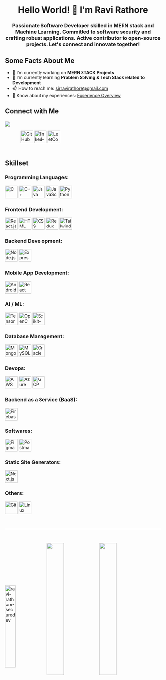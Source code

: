 <h1 align="center">Hello World! 👋 I'm Ravi Rathore</h1>

<h3 align="center">Passionate Software Developer skilled in MERN stack and Machine Learning. Committed to software security and crafting robust applications. Active contributor to open-source projects. Let's connect and innovate together!</h5>

<h2 align="left">Some Facts About Me</h2>

- 🔭 I’m currently working on **MERN STACK Projects**
- 🌱 I’m currently learning **Problem Solving & Tech Stack related to Development**
- 📫 How to reach me: [sirravirathore@gmail.com](mailto:sirravirathore@gmail.com)
- 📄 Know about my experiences: [Experience Overview](https://www.canva.com/design/DAGBoIuvTCA/OwxoWETtnzSFIhYBKhQI7A/view?utm_content=DAGBoIuvTCA&utm_campaign=designshare&utm_medium=link&utm_source=editor)




<h2 align="left">Connect with Me
<p align="left" > 
<img align="left" src="https://komarev.com/ghpvc/?username=ravi-rathore-securedev&label=Profile%20views&color=0e75b6&style=flat" />
</p></h2>


<p align='left' style="margin:50">
  <a href="https://github.com/ravi-rathore-securedev"><img src="https://raw.githubusercontent.com/ryantusi/Github_Profile_README_Generator/main/src/images/icons/Social/github.svg" width="40" height='40' title="GitHub"/></a> 
<a href="www.linkedin.com/in/ravi-rathore-securedev"><img src="https://raw.githubusercontent.com/ryantusi/Github_Profile_README_Generator/main/src/images/icons/Social/linked-in-alt.svg" width="40" height='40' title="linked-in-alt"/></a> 
  <a href="https://www.leetcode.com/sirravirathore"><img src="https://raw.githubusercontent.com/ryantusi/Github_Profile_README_Generator/main/src/images/icons/Social/leet-code.svg" width="40" height='40' title="LeetCode"/></a>
</p>

<h2 align="left">Skillset</h2>

<h3 align="left">Programming Languages:</h3>

<p align='left'>
  <img src="https://raw.githubusercontent.com/ryantusi/Github_Profile_README_Generator/main/src/images/icons/ProgrammingLanguages/c.svg" width='40' height='40' title='C'/>
   <img src="https://raw.githubusercontent.com/ryantusi/Github_Profile_README_Generator/main/src/images/icons/ProgrammingLanguages/cpp.svg" width='40' height='40' title='C++'/>
   <img src="https://raw.githubusercontent.com/ryantusi/Github_Profile_README_Generator/main/src/images/icons/ProgrammingLanguages/java.svg" width='40' height='40' title='Java'/>
   <img src="https://raw.githubusercontent.com/ryantusi/Github_Profile_README_Generator/main/src/images/icons/ProgrammingLanguages/javascript.svg" width='40' height='40' title='JavaScript'/>
   <img src="https://raw.githubusercontent.com/ryantusi/Github_Profile_README_Generator/main/src/images/icons/ProgrammingLanguages/python.svg" width='40' height='40' title='Python'/>
</p>

<h3 align="left">Frontend Development:</h3>

<p align='left'>
  <img src="https://raw.githubusercontent.com/ryantusi/Github_Profile_README_Generator/main/src/images/icons/FrontendDevelopment/reactjs.svg" width='40' height='40' title='React.js'/>
   <img src="https://raw.githubusercontent.com/ryantusi/Github_Profile_README_Generator/main/src/images/icons/FrontendDevelopment/html.svg" width='40' height='40' title='HTML'/>
   <img src="https://raw.githubusercontent.com/ryantusi/Github_Profile_README_Generator/main/src/images/icons/FrontendDevelopment/css.svg" width='40' height='40' title='CSS'/>
   <img src="https://raw.githubusercontent.com/ryantusi/Github_Profile_README_Generator/main/src/images/icons/FrontendDevelopment/redux.svg" width='40' height='40' title='Redux'/>
   <img src="https://raw.githubusercontent.com/ryantusi/Github_Profile_README_Generator/main/src/images/icons/FrontendDevelopment/tailwind.svg" width='40' height='40' title='Tailwind CSS'/>
</p>

<h3 align="left">Backend Development:</h3>

<p align='left'>
  <img src="https://raw.githubusercontent.com/ryantusi/Github_Profile_README_Generator/main/src/images/icons/BackendDevelopment/nodejs.svg" width='40' height='40' title='Node.js'/>
   <img src="https://raw.githubusercontent.com/ryantusi/Github_Profile_README_Generator/main/src/images/icons/BackendDevelopment/express.svg" width='40' height='40' title='Express.js'/>
</p>

<h3 align="left">Mobile App Development:</h3>

<p align='left'>
  <img src="https://raw.githubusercontent.com/ryantusi/Github_Profile_README_Generator/main/src/images/icons/MobileAppDevelopment/android.svg" width='40' height='40' title='Android'/>
  <img src="https://raw.githubusercontent.com/ryantusi/Github_Profile_README_Generator/main/src/images/icons/MobileAppDevelopment/reactnative.svg" width='40' height='40' title='React Native'/>
</p>

<h3 align="left">AI / ML:</h3>

<p align='left'>
  <img src="https://raw.githubusercontent.com/ryantusi/Github_Profile_README_Generator/main/src/images/icons/AIML/tensorflow.svg" width='40' height='40' title='TensorFlow'/>
  <img src="https://raw.githubusercontent.com/ryantusi/Github_Profile_README_Generator/main/src/images/icons/AIML/opencv.svg" width='40' height='40' title='OpenCV'/>
  <img src="https://raw.githubusercontent.com/ryantusi/Github_Profile_README_Generator/main/src/images/icons/AIML/scikit.svg" width='40' height='40' title='Scikit-learn'/>
</p>

<h3 align="left">Database Management:</h3>

<p align='left'>
  <img src="https://raw.githubusercontent.com/ryantusi/Github_Profile_README_Generator/main/src/images/icons/Database/mongodb.svg" width='40' height='40' title='MongoDB'/>
  <img src="https://raw.githubusercontent.com/ryantusi/Github_Profile_README_Generator/main/src/images/icons/Database/mysql.svg" width='40' height='40' title='MySQL'/>
  <img src="https://raw.githubusercontent.com/ryantusi/Github_Profile_README_Generator/main/src/images/icons/Database/oracle.svg" width='40' height='40' title='Oracle'/>
</p>

<h3 align="left">Devops:</h3>

<p align='left'>
  <img src="https://raw.githubusercontent.com/ryantusi/Github_Profile_README_Generator/main/src/images/icons/Devops/aws.svg" width='40' height='40' title='AWS'/>
  <img src="https://raw.githubusercontent.com/ryantusi/Github_Profile_README_Generator/main/src/images/icons/Devops/azure.svg" width='40' height='40' title='Azure'/>
  <img src="https://raw.githubusercontent.com/ryantusi/Github_Profile_README_Generator/main/src/images/icons/Devops/gcp.svg" width='40' height='40' title='GCP'/>
</p>

<h3 align="left">Backend as a Service (BaaS):</h3>

<p align='left'>
  <img src="https://raw.githubusercontent.com/ryantusi/Github_Profile_README_Generator/main/src/images/icons/BaaS/firebase.svg" width='40' height='40' title='Firebase'/>
</p>

<h3 align="left">Softwares:</h3>

<p align='left'>
  <img src="https://raw.githubusercontent.com/ryantusi/Github_Profile_README_Generator/main/src/images/icons/Software/figma.svg" width='40' height='40' title='Figma'/>
  <img src="https://raw.githubusercontent.com/ryantusi/Github_Profile_README_Generator/main/src/images/icons/Software/postman.svg" width='40' height='40' title='Postman'/>
</p>

<h3 align="left">Static Site Generators:</h3>

<p align='left'>
  <img src="https://raw.githubusercontent.com/ryantusi/Github_Profile_README_Generator/main/src/images/icons/StaticSiteGenerators/nextjs.svg" width='40' height='40' title='Next.js'/>
</p>

<h3 align="left">Others:</h3>

<p align='left'>
  <img src="https://raw.githubusercontent.com/ryantusi/Github_Profile_README_Generator/main/src/images/icons/Other/git.svg" width='40' height='40' title='Git'/>
  <img src="https://raw.githubusercontent.com/ryantusi/Github_Profile_README_Generator/main/src/images/icons/Other/linux.svg" width='40' height='40' title='Linux'/>
</p>

<br><hr><br>
<div >
<img align="center"  src="https://github-readme-stats.vercel.app/api/top-langs?username=ravi-rathore-securedev&show_icons=true&locale=en&layout=compact" width="26%" alt="ravi-rathore-securedev" />
<img width="33%" align="center" align="left" src="https://github-readme-stats.vercel.app/api?username=ravi-rathore-securedev&show_icons=true&locale=en" />
<img width="33%" align="center" align="left" src="https://github-readme-streak-stats.herokuapp.com/?user=ravi-rathore-securedev&" />

</div>

